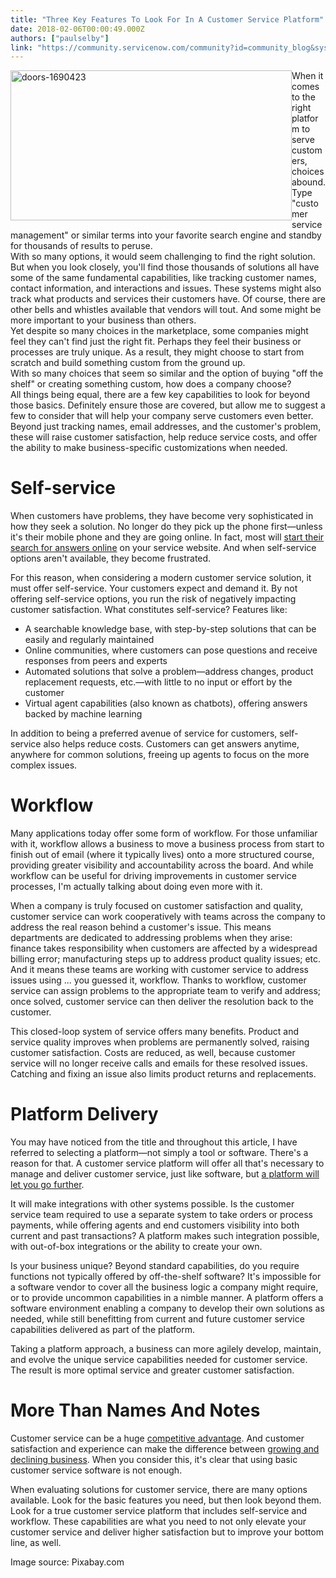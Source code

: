 ```yaml
---
title: "Three Key Features To Look For In A Customer Service Platform"
date: 2018-02-06T00:00:49.000Z
authors: ["paulselby"]
link: "https://community.servicenow.com/community?id=community_blog&sys_id=016ceaa1dbd0dbc01dcaf3231f961947"
---
```

<div><img alt="doors-1690423" class="alignnone wp-image-3069" height="240" src="https://insightsincustomerservice.files.wordpress.com/2018/02/doors-1690423.jpg" style="float: left;" width="450"/>When it comes to the right platform to serve customers, choices abound. Type "customer service management" or similar terms into your favorite search engine and standby for thousands of results to peruse.</div><div> </div><div>With so many options, it would seem challenging to find the right solution. But when you look closely, you'll find those thousands of solutions all have some of the same fundamental capabilities, like tracking customer names, contact information, and interactions and issues. These systems might also track what products and services their customers have. Of course, there are other bells and whistles available that vendors will tout. And some might be more important to your business than others.</div><div> </div><div>Yet despite so many choices in the marketplace, some companies might feel they can't find just the right fit. Perhaps they feel their business or processes are truly unique. As a result, they might choose to start from scratch and build something custom from the ground up.</div><div> </div><div>With so many choices that seem so similar and the option of buying "off the shelf" or creating something custom, how does a company choose?</div><div> </div><div>All things being equal, there are a few key capabilities to look for beyond those basics. Definitely ensure those are covered, but allow me to suggest a few to consider that will help your company serve customers even better. Beyond just tracking names, email addresses, and the customer's problem, these will raise customer satisfaction, help reduce service costs, and offer the ability to make business-specific customizations when needed.</div><div> </div><h1>Self-service</h1><p>When customers have problems, they have become very sophisticated in how they seek a solution. No longer do they pick up the phone first—unless it's their mobile phone and they are going online. In fact, most will <a title="o.forrester.com/blogs/17-01-30-top_trends_for_customer_service_in_2017_operations_become_smarter_and_more_strategic/" href="https://go.forrester.com/blogs/17-01-30-top_trends_for_customer_service_in_2017_operations_become_smarter_and_more_strategic/" rel="noopener" target="_blank">start their search for answers online</a> on your service website. And when self-service options aren't available, they become frustrated.</p><p></p><p>For this reason, when considering a modern customer service solution, it must offer self-service. Your customers expect and demand it. By not offering self-service options, you run the risk of negatively impacting customer satisfaction. What constitutes self-service? Features like:</p><p></p><ul><li>A searchable knowledge base, with step-by-step solutions that can be easily and regularly maintained</li><li>Online communities, where customers can pose questions and receive responses from peers and experts</li><li>Automated solutions that solve a problem—address changes, product replacement requests, etc.—with little to no input or effort by the customer</li><li>Virtual agent capabilities (also known as chatbots), offering answers backed by machine learning</li></ul><p></p><p>In addition to being a preferred avenue of service for customers, self-service also helps reduce costs. Customers can get answers anytime, anywhere for common solutions, freeing up agents to focus on the more complex issues.</p><p></p><h1>Workflow</h1><p>Many applications today offer some form of workflow. For those unfamiliar with it, workflow allows a business to move a business process from start to finish out of email (where it typically lives) onto a more structured course, providing greater visibility and accountability across the board. And while workflow can be useful for driving improvements in customer service processes, I'm actually talking about doing even more with it.</p><p></p><p>When a company is truly focused on customer satisfaction and quality, customer service can work cooperatively with teams across the company to address the real reason behind a customer's issue. This means departments are dedicated to addressing problems when they arise: finance takes responsibility when customers are affected by a widespread billing error; manufacturing steps up to address product quality issues; etc. And it means these teams are working with customer service to address issues using ... you guessed it, workflow. Thanks to workflow, customer service can assign problems to the appropriate team to verify and address; once solved, customer service can then deliver the resolution back to the customer.</p><p></p><p>This closed-loop system of service offers many benefits. Product and service quality improves when problems are permanently solved, raising customer satisfaction. Costs are reduced, as well, because customer service will no longer receive calls and emails for these resolved issues. Catching and fixing an issue also limits product returns and replacements.</p><p></p><h1>Platform Delivery</h1><p>You may have noticed from the title and throughout this article, I have referred to selecting a platform—not simply a tool or software. There's a reason for that. A customer service platform will offer all that's necessary to manage and deliver customer service, just like software, but <a title="ww.forbes.com/sites/adrianbridgwater/2015/03/17/whats-the-difference-between-a-software-product-and-a-platform/#191fe3956a60" href="https://www.forbes.com/sites/adrianbridgwater/2015/03/17/whats-the-difference-between-a-software-product-and-a-platform/#191fe3956a60" rel="noopener" target="_blank">a platform will let you go further</a>.</p><p></p><p>It will make integrations with other systems possible. Is the customer service team required to use a separate system to take orders or process payments, while offering agents and end customers visibility into both current and past transactions? A platform makes such integration possible, with out-of-box integrations or the ability to create your own.</p><p></p><p>Is your business unique? Beyond standard capabilities, do you require functions not typically offered by off-the-shelf software? It's impossible for a software vendor to cover all the business logic a company might require, or to provide uncommon capabilities in a nimble manner. A platform offers a software environment enabling a company to develop their own solutions as needed, while still benefitting from current and future customer service capabilities delivered as part of the platform.</p><p></p><p>Taking a platform approach, a business can more agilely develop, maintain, and evolve the unique service capabilities needed for customer service. The result is more optimal service and greater customer satisfaction.</p><p></p><h1>More Than Names And Notes</h1><p>Customer service can be a huge <a title="ww.inc.com/martin-zwilling/a-customer-experience-is-not-complete-without-exceptional-support.html" href="https://www.inc.com/martin-zwilling/a-customer-experience-is-not-complete-without-exceptional-support.html" rel="noopener" target="_blank">competitive advantage</a>. And customer satisfaction and experience can make the difference between <a title="ww.forbes.com/sites/martinzwilling/2013/10/11/customer-experience-controls-business-growth-today/#61f7fdeb1460" href="https://www.forbes.com/sites/martinzwilling/2013/10/11/customer-experience-controls-business-growth-today/#61f7fdeb1460" rel="noopener" target="_blank">growing and declining business</a>. When you consider this, it's clear that using basic customer service software is not enough.</p><p></p><p>When evaluating solutions for customer service, there are many options available. Look for the basic features you need, but then look beyond them. Look for a true customer service platform that includes self-service and workflow. These capabilities are what you need to not only elevate your customer service and deliver higher satisfaction but to improve your bottom line, as well.</p><p></p><p>Image source: Pixabay.com</p>